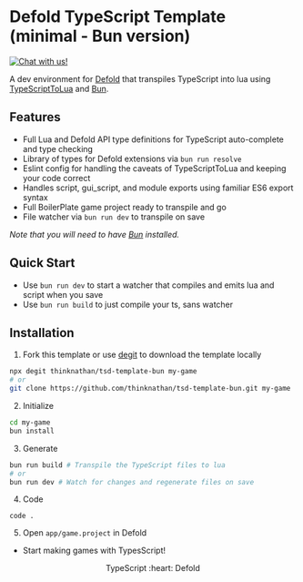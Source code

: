 # Defold TypeScript Template (minimal - Bun version)

<a href="https://discord.gg/eukcq5m"><img alt="Chat with us!" src="https://img.shields.io/discord/766898804896038942.svg?colorB=7581dc&logo=discord&logoColor=white"></a>

A dev environment for [Defold](https://defold.com/) that transpiles TypeScript into lua using [TypeScriptToLua](https://github.com/TypeScriptToLua/TypeScriptToLua) 
and [Bun](https://bun.sh/).

## Features

- Full Lua and Defold API type definitions for TypeScript auto-complete and type checking
- Library of types for Defold extensions via `bun run resolve`
- Eslint config for handling the caveats of TypeScriptToLua and keeping your code correct
- Handles script, gui_script, and module exports using familiar ES6 export syntax
- Full BoilerPlate game project ready to transpile and go
- File watcher via `bun run dev` to transpile on save

_Note that you will need to have [Bun](https://bun.sh/) installed._

## Quick Start

- Use `bun run dev` to start a watcher that compiles and emits lua and script when you save
- Use `bun run build` to just compile your ts, sans watcher

## Installation

1. Fork this template or use [degit](https://www.npmjs.com/package/degit) to download the template locally

```bash
npx degit thinknathan/tsd-template-bun my-game
# or
git clone https://github.com/thinknathan/tsd-template-bun.git my-game
```

2. Initialize

```bash
cd my-game
bun install
```

3. Generate

```bash
bun run build # Transpile the TypeScript files to lua
# or
bun run dev # Watch for changes and regenerate files on save
```

4. Code

```
code .
```

5. Open `app/game.project` in Defold

- Start making games with TypesScript!

<p align="center" class="h4">
  TypeScript :heart: Defold
</p>
